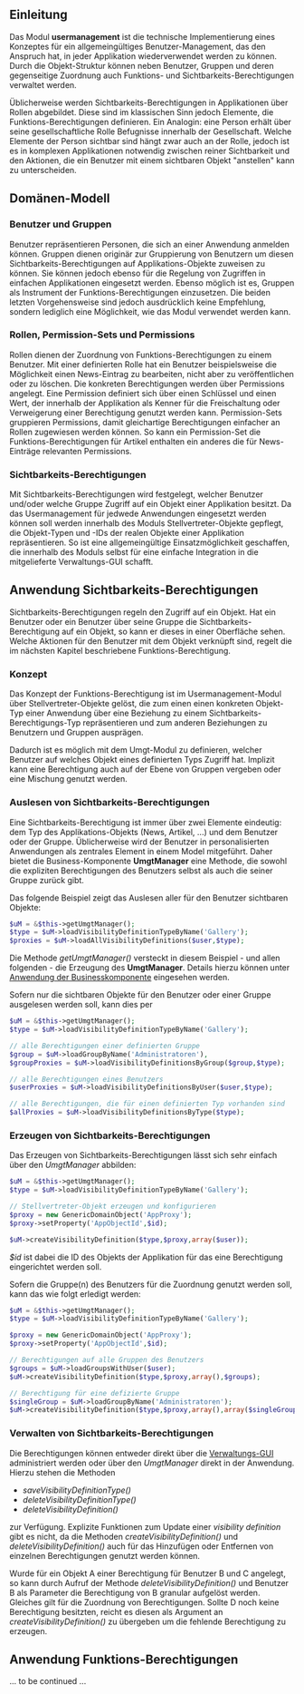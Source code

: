 ## Einleitung

Das Modul **usermanagement** ist die technische Implementierung eines
Konzeptes für ein allgemeingültiges Benutzer-Management, das den
Anspruch hat, in jeder Applikation wiederverwendet werden zu können.
Durch die Objekt-Struktur können neben Benutzer, Gruppen und deren
gegenseitige Zuordnung auch Funktions- und Sichtbarkeits-Berechtigungen
verwaltet werden.

Üblicherweise werden Sichtbarkeits-Berechtigungen in Applikationen über
Rollen abgebildet. Diese sind im klassischen Sinn jedoch Elemente, die
Funktions-Berechtigungen definieren. Ein Analogin: eine Person erhält
über seine gesellschaftliche Rolle Befugnisse innerhalb der
Gesellschaft. Welche Elemente der Person sichtbar sind hängt zwar auch
an der Rolle, jedoch ist es in komplexen Applikationen notwendig
zwischen reiner Sichtbarkeit und den Aktionen, die ein Benutzer mit
einem sichtbaren Objekt "anstellen" kann zu unterscheiden.

## Domänen-Modell

### Benutzer und Gruppen

Benutzer repräsentieren Personen, die sich an einer Anwendung anmelden
können. Gruppen dienen originär zur Gruppierung von Benutzern um diesen
Sichtbarkeits-Berechtigungen auf Applikations-Objekte zuweisen zu
können. Sie können jedoch ebenso für die Regelung von Zugriffen in
einfachen Applikationen eingesetzt werden. Ebenso möglich ist es,
Gruppen als Instrument der Funktions-Berechtigungen einzusetzen. Die
beiden letzten Vorgehensweise sind jedoch ausdrücklich keine Empfehlung,
sondern lediglich eine Möglichkeit, wie das Modul verwendet werden kann.

### Rollen, Permission-Sets und Permissions

Rollen dienen der Zuordnung von Funktions-Berechtigungen zu einem
Benutzer. Mit einer definierten Rolle hat ein Benutzer beispielsweise
die Möglichkeit einen News-Eintrag zu bearbeiten, nicht aber zu
veröffentlichen oder zu löschen. Die konkreten Berechtigungen werden
über Permissions angelegt. Eine Permission definiert sich über einen
Schlüssel und einen Wert, der innerhalb der Applikation als Kenner für
die Freischaltung oder Verweigerung einer Berechtigung genutzt werden
kann. Permission-Sets gruppieren Permissions, damit gleichartige
Berechtigungen einfacher an Rollen zugewiesen werden können. So kann ein
Permission-Set die Funktions-Berechtigungen für Artikel enthalten ein
anderes die für News-Einträge relevanten Permissions.

### Sichtbarkeits-Berechtigungen

Mit Sichtbarkeits-Berechtigungen wird festgelegt, welcher Benutzer
und/oder welche Gruppe Zugriff auf ein Objekt einer Applikation besitzt.
Da das Usermanagement für jedwede Anwendungen eingesetzt werden können
soll werden innerhalb des Moduls Stellvertreter-Objekte gepflegt, die
Objekt-Typen und -IDs der realen Objekte einer Applikation
repräsentieren. So ist eine allgemeingültige Einsatzmöglichkeit
geschaffen, die innerhalb des Moduls selbst für eine einfache
Integration in die mitgelieferte Verwaltungs-GUI schafft.

## Anwendung Sichtbarkeits-Berechtigungen

Sichtbarkeits-Berechtigungen regeln den Zugriff auf ein Objekt. Hat ein
Benutzer oder ein Benutzer über seine Gruppe die
Sichtbarkeits-Berechtigung auf ein Objekt, so kann er dieses in einer
Oberfläche sehen. Welche Aktionen für den Benutzer mit dem Objekt
verknüpft sind, regelt die im nächsten Kapitel beschriebene
Funktions-Berechtigung.

### Konzept

Das Konzept der Funktions-Berechtigung ist im Usermanagement-Modul über
Stellvertreter-Objekte gelöst, die zum einen einen konkreten Objekt-Typ
einer Anwendung über eine Beziehung zu einem
Sichtbarkeits-Berechtigungs-Typ repräsentieren und zum anderen
Beziehungen zu Benutzern und Gruppen ausprägen.

Dadurch ist es möglich mit dem Umgt-Modul zu definieren, welcher
Benutzer auf welches Objekt eines definierten Typs Zugriff hat. Implizit
kann eine Berechtigung auch auf der Ebene von Gruppen vergeben oder eine
Mischung genutzt werden.

### Auslesen von Sichtbarkeits-Berechtigungen

Eine Sichtbarkeits-Berechtigung ist immer über zwei Elemente eindeutig:
dem Typ des Applikations-Objekts (News, Artikel, ...) und dem Benutzer
oder der Gruppe. Üblicherweise wird der Benutzer in personalisierten
Anwendungen als zentrales Element in einem Model mitgeführt. Daher
bietet die Business-Komponente **UmgtManager** eine Methode, die sowohl
die expliziten Berechtigungen des Benutzers selbst als auch die seiner
Gruppe zurück gibt.

Das folgende Beispiel zeigt das Auslesen aller für den Benutzer
sichtbaren Objekte:

``` php
$uM = &$this->getUmgtManager();
$type = $uM->loadVisibilityDefinitionTypeByName('Gallery');
$proxies = $uM->loadAllVisibilityDefinitions($user,$type);
```

Die Methode *getUmgtManager()* versteckt in diesem Beispiel - und allen
folgenden - die Erzeugung des **UmgtManager**. Details hierzu können
unter [Anwendung der
Businesskomponente](http://adventure-php-framework.org/Seite/095-Usermanagement#Chapter-3-2-Businesskomponente)
eingesehen werden.

Sofern nur die sichtbaren Objekte für den Benutzer oder einer Gruppe
ausgelesen werden soll, kann dies per

``` php
$uM = &$this->getUmgtManager();
$type = $uM->loadVisibilityDefinitionTypeByName('Gallery');

// alle Berechtigungen einer definierten Gruppe
$group = $uM->loadGroupByName('Administratoren'),
$groupProxies = $uM->loadVisibilityDefinitionsByGroup($group,$type);

// alle Berechtigungen eines Benutzers
$userProxies = $uM->loadVisibilityDefinitionsByUser($user,$type);

// alle Berechtigungen, die für einen definierten Typ vorhanden sind
$allProxies = $uM->loadVisibilityDefinitionsByType($type);
```

### Erzeugen von Sichtbarkeits-Berechtigungen

Das Erzeugen von Sichtbarkeits-Berechtigungen lässt sich sehr einfach
über den *UmgtManager* abbilden:

``` php
$uM = &$this->getUmgtManager();
$type = $uM->loadVisibilityDefinitionTypeByName('Gallery');

// Stellvertreter-Objekt erzeugen und konfigurieren
$proxy = new GenericDomainObject('AppProxy');
$proxy->setProperty('AppObjectId',$id);

$uM->createVisibilityDefinition($type,$proxy,array($user));
```

*$id* ist dabei die ID des Objekts der Applikation für das eine
Berechtigung eingerichtet werden soll.

Sofern die Gruppe(n) des Benutzers für die Zuordnung genutzt werden
soll, kann das wie folgt erledigt werden:

``` php
$uM = &$this->getUmgtManager();
$type = $uM->loadVisibilityDefinitionTypeByName('Gallery');

$proxy = new GenericDomainObject('AppProxy');
$proxy->setProperty('AppObjectId',$id);

// Berechtigungen auf alle Gruppen des Benutzers
$groups = $uM->loadGroupsWithUser($user);
$uM->createVisibilityDefinition($type,$proxy,array(),$groups);

// Berechtigung für eine defizierte Gruppe
$singleGroup = $uM->loadGroupByName('Administratoren');
$uM->createVisibilityDefinition($type,$proxy,array(),array($singleGroup));
```

### Verwalten von Sichtbarkeits-Berechtigungen

Die Berechtigungen können entweder direkt über die
[Verwaltungs-GUI](http://adventure-php-framework.org/Seite/095-Usermanagement#Chapter-3-1-Backend)
administriert werden oder über den *UmgtManager* direkt in der
Anwendung. Hierzu stehen die Methoden

-   *saveVisibilityDefinitionType()*
-   *deleteVisibilityDefinitionType()*
-   *deleteVisibilityDefinition()*

zur Verfügung. Explizite Funktionen zum Update einer *visibility
definition* gibt es nicht, da die Methoden
*createVisibilityDefinition()* und *deleteVisibilityDefinition()* auch
für das Hinzufügen oder Entfernen von einzelnen Berechtigungen genutzt
werden können.

Wurde für ein Objekt A einer Berechtigung für Benutzer B und C angelegt,
so kann durch Aufruf der Methode *deleteVisibilityDefinition()* und
Benutzer B als Parameter die Berechtigung von B granular aufgelöst
werden. Gleiches gilt für die Zuordnung von Berechtigungen. Sollte D
noch keine Berechtigung besitzten, reicht es diesen als Argument an
*createVisibilityDefinition()* zu übergeben um die fehlende Berechtigung
zu erzeugen.

## Anwendung Funktions-Berechtigungen

... to be continued ...